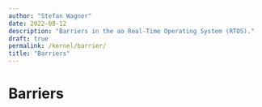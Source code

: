 ```yaml
---
author: "Stefan Wagner"
date: 2022-08-12
description: "Barriers in the ao Real-Time Operating System (RTOS)."
draft: true
permalink: /kernel/barrier/
title: "Barriers"
---
```


# Barriers
